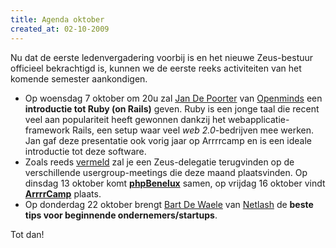 ```yaml
---
title: Agenda oktober
created_at: 02-10-2009
---
```


Nu dat de eerste ledenvergadering voorbij is en het nieuwe Zeus-bestuur officieel bekrachtigd is, kunnen we de eerste reeks activiteiten van het komende semester aankondigen.

- Op woensdag 7 oktober om 20u zal [Jan De Poorter](https://workswithruby.com/) van [Openminds](https://www.openminds.be/) een **introductie tot Ruby (on Rails)** geven. Ruby is een jonge taal die recent veel aan populariteit heeft gewonnen dankzij het webapplicatie-framework Rails, een setup waar veel _web 2.0_-bedrijven mee werken. Jan gaf deze presentatie ook vorig jaar op Arrrrcamp en is een ideale introductie tot deze software.
- Zoals reeds [vermeld](https://zeus.ugent.be/2009/09/23/binnenkort-in-gent/) zal je een Zeus-delegatie terugvinden op de verschillende usergroup-meetings die deze maand plaatsvinden. Op dinsdag 13 oktober komt [**phpBenelux**](https://phpbenelux.eu/en/node/1210) samen, op vrijdag 16 oktober vindt [**ArrrrCamp**](https://arrrrcamp.be/) plaats.
- Op donderdag 22 oktober brengt [Bart De Waele](https://ondernemeringent.be/) van [Netlash](https://www.netlash.com/) de **beste tips voor beginnende ondernemers/startups**.

Tot dan!
